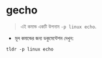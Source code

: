 # gecho

> এই কমান্ড একটি উপনাম `-p linux echo`.

- মূল কমান্ডের জন্য ডকুমেন্টেশন দেখুন:

`tldr -p linux echo`
